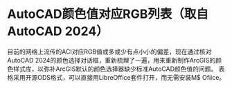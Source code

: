 # AutoCAD颜色值对应RGB列表（取自AutoCAD 2024）
目前的网络上流传的ACI对应RGB值或多或少有点小小的偏差，现在通过核对AutoCAD 2024的颜色选择对话框，重新梳理了一遍，用来重新制作ArcGIS的颜色样式库，以弥补ArcGIS默认的颜色选择器缺少标准AutoCAD颜色值的问题。
表格采用开源ODS格式，可以直接用LibreOffice套件打开，而无需安装M$ Ofiice。

